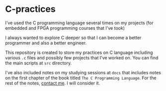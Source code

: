 # C-practices
I've used the C programming language several times on my projects (for embedded and FPGA programming courses that I've took)

I always wanted to explore C deeper so that I can become a better programmer and also a better engineer.

This repository is created to store my practices on C language including various `.c` files and possibly few projects that I've worked on.
You can find the main scripts at `src` directory.

I've also included notes on my studying sessions at `docs` that includes notes on the first chapter of the book titled `The C Programming Language`.
For the rest of the notes, [contact me](ab.serces@gmail.com). I will consider it.
